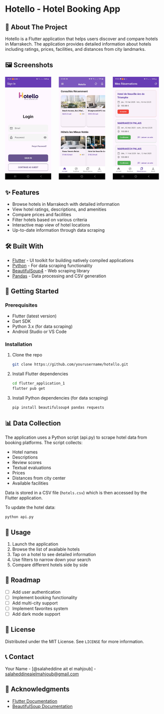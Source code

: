 ﻿# Hotello - Hotel Booking App




## 📱 About The Project

Hotello is a Flutter application that helps users discover and compare hotels in Marrakech. The application provides detailed information about hotels including ratings, prices, facilities, and distances from city landmarks.

## 🖼️ Screenshots

<div style="display: flex; justify-content: space-between;">
    <img src="screenshot/screenshot1.jpeg" alt="Home Screen" width="30%"/>
    <img src="screenshot/screenshot2.jpeg" alt="Hotel Details" width="30%"/>
    <img src="screenshot/screenshot3.jpeg" alt="Booking Screen" width="30%"/>
</div>


## ✨ Features

- Browse hotels in Marrakech with detailed information
- View hotel ratings, descriptions, and amenities
- Compare prices and facilities
- Filter hotels based on various criteria
- Interactive map view of hotel locations
- Up-to-date information through data scraping

## 🛠️ Built With

- [Flutter](https://flutter.dev/) - UI toolkit for building natively compiled applications
- [Python](https://www.python.org/) - For data scraping functionality
- [BeautifulSoup4](https://www.crummy.com/software/BeautifulSoup/) - Web scraping library
- [Pandas](https://pandas.pydata.org/) - Data processing and CSV generation

## 🚀 Getting Started

### Prerequisites

- Flutter (latest version)
- Dart SDK
- Python 3.x (for data scraping)
- Android Studio or VS Code

### Installation

1. Clone the repo
   ```sh
   git clone https://github.com/yourusername/hotello.git
   ```
   
2. Install Flutter dependencies
   ```sh
   cd flutter_application_1
   flutter pub get
   ```

3. Install Python dependencies (for data scraping)
   ```sh
   pip install beautifulsoup4 pandas requests
   ```

## 📊 Data Collection

The application uses a Python script (api.py) to scrape hotel data from booking platforms. The script collects:

- Hotel names
- Descriptions
- Review scores
- Textual evaluations
- Prices
- Distances from city center
- Available facilities

Data is stored in a CSV file (`hotels.csv`) which is then accessed by the Flutter application.

To update the hotel data:
```sh
python api.py
```

## 📱 Usage

1. Launch the application
2. Browse the list of available hotels
3. Tap on a hotel to see detailed information
4. Use filters to narrow down your search
5. Compare different hotels side by side

## 🚧 Roadmap

- [ ] Add user authentication
- [ ] Implement booking functionality
- [ ] Add multi-city support
- [ ] Implement favorites system
- [ ] Add dark mode support

## 📄 License

Distributed under the MIT License. See `LICENSE` for more information.

## 📞 Contact

Your Name - [@salaheddine ait el mahjoub] - salaheddineaielmahjoub@gmail.com



## 🙏 Acknowledgments

- [Flutter Documentation](https://docs.flutter.dev/)
- [BeautifulSoup Documentation](https://www.crummy.com/software/BeautifulSoup/bs4/doc/)
